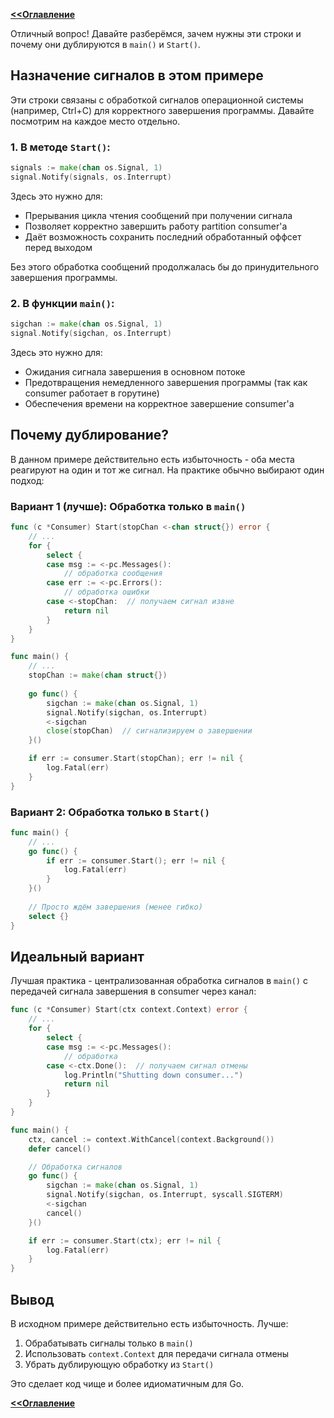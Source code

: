 
**[<<Оглавление](../../../TableOfContents.md)**

Отличный вопрос! Давайте разберёмся, зачем нужны эти строки и почему они дублируются в `main()` и `Start()`.

## Назначение сигналов в этом примере

Эти строки связаны с обработкой сигналов операционной системы (например, Ctrl+C) для корректного завершения программы. Давайте посмотрим на каждое место отдельно.

### 1. В методе `Start()`:

```go
signals := make(chan os.Signal, 1)
signal.Notify(signals, os.Interrupt)
```

Здесь это нужно для:
- Прерывания цикла чтения сообщений при получении сигнала
- Позволяет корректно завершить работу partition consumer'а
- Даёт возможность сохранить последний обработанный оффсет перед выходом

Без этого обработка сообщений продолжалась бы до принудительного завершения программы.

### 2. В функции `main()`:

```go
sigchan := make(chan os.Signal, 1)
signal.Notify(sigchan, os.Interrupt)
```

Здесь это нужно для:
- Ожидания сигнала завершения в основном потоке
- Предотвращения немедленного завершения программы (так как consumer работает в горутине)
- Обеспечения времени на корректное завершение consumer'а

## Почему дублирование?

В данном примере действительно есть избыточность - оба места реагируют на один и тот же сигнал. На практике обычно выбирают один подход:

### Вариант 1 (лучше): Обработка только в `main()`

```go
func (c *Consumer) Start(stopChan <-chan struct{}) error {
    // ...
    for {
        select {
        case msg := <-pc.Messages():
            // обработка сообщения
        case err := <-pc.Errors():
            // обработка ошибки
        case <-stopChan:  // получаем сигнал извне
            return nil
        }
    }
}

func main() {
    // ...
    stopChan := make(chan struct{})
    
    go func() {
        sigchan := make(chan os.Signal, 1)
        signal.Notify(sigchan, os.Interrupt)
        <-sigchan
        close(stopChan)  // сигнализируем о завершении
    }()

    if err := consumer.Start(stopChan); err != nil {
        log.Fatal(err)
    }
}
```

### Вариант 2: Обработка только в `Start()`

```go
func main() {
    // ...
    go func() {
        if err := consumer.Start(); err != nil {
            log.Fatal(err)
        }
    }()
    
    // Просто ждём завершения (менее гибко)
    select {}
}
```

## Идеальный вариант

Лучшая практика - централизованная обработка сигналов в `main()` с передачей сигнала завершения в consumer через канал:

```go
func (c *Consumer) Start(ctx context.Context) error {
    // ...
    for {
        select {
        case msg := <-pc.Messages():
            // обработка
        case <-ctx.Done():  // получаем сигнал отмены
            log.Println("Shutting down consumer...")
            return nil
        }
    }
}

func main() {
    ctx, cancel := context.WithCancel(context.Background())
    defer cancel()

    // Обработка сигналов
    go func() {
        sigchan := make(chan os.Signal, 1)
        signal.Notify(sigchan, os.Interrupt, syscall.SIGTERM)
        <-sigchan
        cancel()
    }()

    if err := consumer.Start(ctx); err != nil {
        log.Fatal(err)
    }
}
```

## Вывод

В исходном примере действительно есть избыточность. Лучше:
1. Обрабатывать сигналы только в `main()`
2. Использовать `context.Context` для передачи сигнала отмены
3. Убрать дублирующую обработку из `Start()`

Это сделает код чище и более идиоматичным для Go.

**[<<Оглавление](../../../TableOfContents.md)**